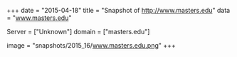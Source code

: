 
+++
date = "2015-04-18"
title = "Snapshot of http://www.masters.edu"
data = "www.masters.edu"

Server = ["Unknown"]
domain = ["masters.edu"]

  image = "snapshots/2015_16/www.masters.edu.png"
+++
#
